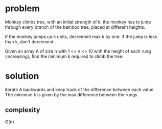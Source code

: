 # problem
Monkey climbs tree, with an initial strength of k.
the monkey has to jump through every branch of the bamboo tree, placed at different heights.

if the monkey jumps up k units, decrement max k by one. If the jump is less than k, don't decrement.

Given an array A of size n with 1 <= n <= 10 with the height of each rung (increasing), find the minimum k required to climb the tree.

# solution
iterate A backwards and keep track of the difference between each value. The minimum k is given by the max difference between the rungs.

## complexity
O(n)